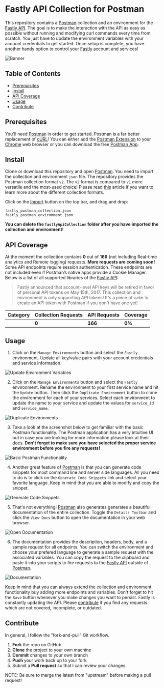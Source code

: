 # Fastly API Collection for Postman

This repository contains a [Postman](https://www.getpostman.com/) collection and an environment for the [Fastly API](https://docs.fastly.com/api/). The goal is to make the interaction with the API as easy as possible without running and modifying curl commands every time from scratch. You just have to update the environment variables with your account credentials to get started. Once setup is complete, you have another handy option to control your [Fastly](https://www.fastly.com/) account and services!

![Banner](/screenshots/banner.png?raw=true "Fastly API Collection for Postman")

## Table of Contents

- [Prerequisites](#prerequisites)
- [Install](#install)
- [API Coverage](#api-coverage)
- [Usage](#usage)
- [Contribute](#contribute)

## Prerequisites

You'll need [Postman](https://www.getpostman.com/) in order to get started. Postman is a far better replacement of [cURL](https://curl.haxx.se/)! You can either add the [Postman Extension](https://chrome.google.com/webstore/detail/postman/fhbjgbiflinjbdggehcddcbncdddomop?hl=en-US) to your [Chrome](https://www.google.com/chrome/browser/desktop/index.html?brand=CHBD&gclid=CIHNlY--r9ICFUaNfgodSrEJFg) web browser or you can download the free [Postman App](https://www.getpostman.com/).

## Install

Clone or download this repository and open [Postman](https://www.getpostman.com/). You need to import the collection and environment `json` file. The repository provides the Postman collection format `v2`. The `v2` format is compared to `v1` more versatile and the most-used choice! Please read [this](http://blog.getpostman.com/2015/06/05/travelogue-of-postman-collection-format-v2/) article if you want to learn more about the different collection formats.

Click on the [Import](#usage) button on the top bar, and drag and drop:

```
fastly_postman_collection.json
fastly_postman_environment.json
```

**You can delete the `fastlyApiCollection` folder after you have imported the collection and environment!**

## API Coverage

At the moment the collection contains **0** out of **166** (not including Real-time analytics and Remote logging) requests. **More requests are coming soon!** Some API endpoints require session authentication. These endpoints are not included even if Postman’s native apps provide a Cookie Manager. Below is a list of all supported libraries of the [Fastly API](https://docs.fastly.com/api/):

> Fastly announced that account-level API keys will be retired in favor of personal API tokens on May 15th, 2017. This collection and environment is only supporting API tokens! It's a piece of cake to create an API token with Postman if you don't have one yet!

| Category        | Collection Requests | API Requests | Coverage |
| :-------------- | :------------------ | :----------- | :------- |
|                 | **0**               | **166**      | **0%**   |

## Usage

1. Click on the `Manage Environments` button and select the `Fastly` environment. Update all key/value pairs with your account credentials and service information.

![Update Environment Variables](/screenshots/usage_1.png?raw=true "Update Environment Variables")

2. Click on the `Manage Environments` button and select the `Fastly` environment. Rename the environment to your first service name and hit the `Update` button. Then click the `Duplicate Environment` button to clone the environment for each of your services. Select each environment to update the name to your service and update the values for `service_id` and `service_name`.

![Duplicate Environments](/screenshots/usage_2.png?raw=true "Duplicate Environments")

3. Take a look at the screenshot below to get familiar with the basic Postman functionality. The Postman application has a very intuitive UI but in case you are looking for more information please look at their [docs](https://www.getpostman.com/docs/). **Don't forget to make sure you have selected the proper service environment before you fire any requests!**

![Basic Postman Functionality](/screenshots/usage_3.png?raw=true "Basic Postman Functionality")

4. Another great feature of [Postman](https://www.getpostman.com/) is that you can generate code snippets for most command line and server side languages. All you need to do is to click on the `Generate Code Snippets` link and select your favorite language. Keep in mind that you are able to modify and copy the snippet.

![Generate Code Snippets](/screenshots/usage_4.png?raw=true "Generate Code Snippets")

5. That's not everything! [Postman](https://www.getpostman.com/) also generates generates a beautiful documentation of the entire collection. Toggle the `Details Toolbar` and click the `View Docs` button to open the documentation in your web browser.

![Open Documentation](/screenshots/usage_5.png?raw=true "Open Documentation")

6. The documentation provides the description, headers, body, and a sample request for all endpoints. You can switch the environment and choose your prefered language to generate a sample request with the associated variables. You can copy the request to the clipboard and paste it into your scripts to fire requests to the [Fastly API](https://docs.fastly.com/api/) outside of [Postman](https://www.getpostman.com/).

![Documentation](/screenshots/usage_6.png?raw=true "Documentation")

Keep in mind that you can always extend the collection and environment functionality buy adding more endpoints and variables. Don't forget to hit the `Save` button whenever you make changes you want to persist. Fastly is constantly updating the API. Please [contribute](#contribute) if you find any requests which are not covered, incomplete, or outdated.

## Contribute

In general, I follow the "fork-and-pull" Git workflow.

 1. **Fork** the repo on GitHub
 2. **Clone** the project to your own machine
 3. **Commit** changes to your own branch
 4. **Push** your work back up to your fork
 5. Submit a **Pull request** so that I can review your changes

NOTE: Be sure to merge the latest from "upstream" before making a pull request!
